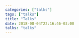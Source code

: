 ```yaml
---
categories: ["talks"]
tags: ["talks"]
title: "Talks"
date: 2018-08-04T22:16:46-03:00
talks: "talks"
---
```


